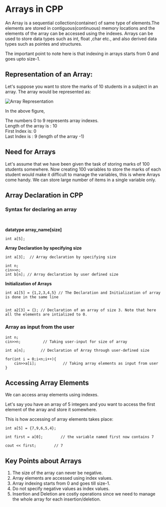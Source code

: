 # Arrays in CPP

An Array is a sequential collection(container) of same type of elements.The elements are stored in contiguous(continuous) memory locations and the elements of the array can be accessed using the indexes. Arrays can be used to store data types such as int, float ,char etc., and also derived data types such as pointes and structures.

The important point to note here is that indexing in arrays starts from 0 and goes upto size-1.

## Representation of an Array:

Let's suppose you want to store the marks of 10 students in a subject in an array. The array would be represented as:

![Array Representation](https://user-images.githubusercontent.com/63473496/134768711-11fbd8d7-beb4-4c54-85ab-1d5a5ff43f3d.png)

In the above figure,

The numbers 0 to 9 represents array indexes.<br/>
Length of the array is : 10<br/>
First Index is: 0<br/>
Last Index is : 9 (length of the array -1)<br/>

## Need for Arrays

Let's assume that we have been given the task of storing marks of 100 students somewhere. Now creating 100 variables to store the marks of each student would make it difficult to manage the variables, this is where Arrays come handy. We can store large number of items in a single variable only.

## Array Declaration in CPP

### Syntax for declaring an array
<br/>

**datatype array_name[size]** 
<br/>

```
int a[5];
```

**Array Declaration by specifying size**<br/>

```
int a[3];  // Array declaration by specifying size

int n;
cin>>n;
int b[n]; // Array declaration by user defined size

```

**Initialization of Arrays**

```
int a1[5] = {1,2,3,4,5} // The Declaration and Initialization of array is done in the same line


int a2[3] = {}; // Declaration of an array of size 3. Note that here all the elements are intialized to 0.

```

###  Array as input from the user
```
int n;
cin>>n;          // Taking user-input for size of array

int a[n];       // Declaration of Array through user-defined size

for(int i = 0;i<n;i++){
    cin>>a[i];            // Taking array elements as input from user
}

```

## Accessing Array Elements

We can access array elements using indexes. <br/>

Let's say you have an array of 5 integers and you want to access the first element of the array and store it somewhere.<br/>

This is how accessing of array elements takes place:<br/>
```
int a[5] = {7,9,6,5,4};

int first = a[0];        // the variable named first now contains 7

cout << first;        // 7

```

## Key Points about Arrays

1. The size of the array can never be negative.
2. Array elements are accessed using index values.
3. Array indexing starts from 0 and goes till size-1.
4. Do not specify negative values as index values.
5. Insertion and Deletion are costly operations since we need to manage the whole array for each insertion/deletion.


